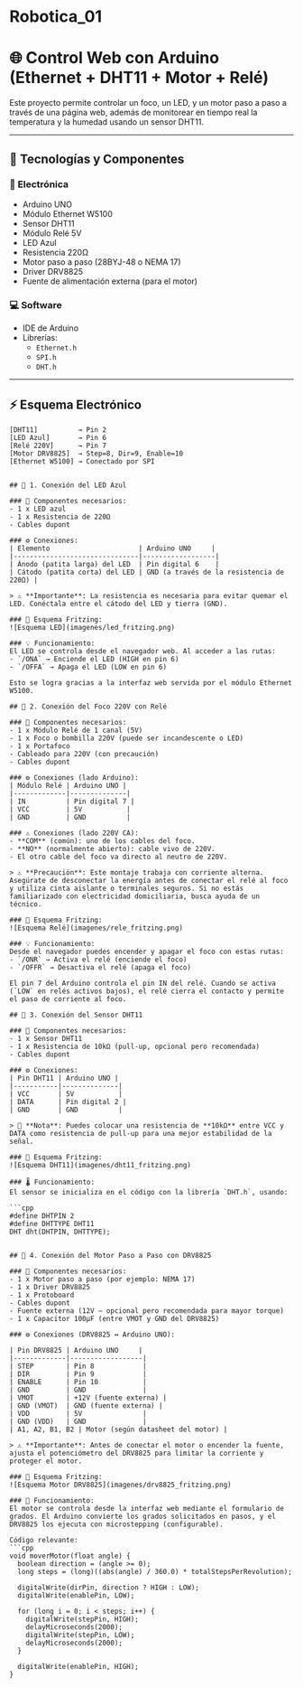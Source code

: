 # Robotica_01

# 🌐 Control Web con Arduino (Ethernet + DHT11 + Motor + Relé)

Este proyecto permite controlar un foco, un LED, y un motor paso a paso a través de una página web, además de monitorear en tiempo real la temperatura y la humedad usando un sensor DHT11.

---

## 🧰 Tecnologías y Componentes

### 🔌 Electrónica
- Arduino UNO
- Módulo Ethernet W5100
- Sensor DHT11
- Módulo Relé 5V
- LED Azul
- Resistencia 220Ω
- Motor paso a paso (28BYJ-48 o NEMA 17)
- Driver DRV8825
- Fuente de alimentación externa (para el motor)

### 💻 Software
- IDE de Arduino
- Librerías:
  - `Ethernet.h`
  - `SPI.h`
  - `DHT.h`

---

## ⚡ Esquema Electrónico

```text
[DHT11]          → Pin 2  
[LED Azul]       → Pin 6  
[Relé 220V]      → Pin 7  
[Motor DRV8825]  → Step=8, Dir=9, Enable=10  
[Ethernet W5100] → Conectado por SPI


## 🔹 1. Conexión del LED Azul

### 🧩 Componentes necesarios:
- 1 x LED azul
- 1 x Resistencia de 220Ω
- Cables dupont

### ⚙️ Conexiones:
| Elemento                      | Arduino UNO     |
|-------------------------------|------------------|
| Ánodo (patita larga) del LED  | Pin digital 6    |
| Cátodo (patita corta) del LED | GND (a través de la resistencia de 220Ω) |

> ⚠️ **Importante**: La resistencia es necesaria para evitar quemar el LED. Conéctala entre el cátodo del LED y tierra (GND).

### 🔌 Esquema Fritzing:
![Esquema LED](imagenes/led_fritzing.png)

### 💡 Funcionamiento:
El LED se controla desde el navegador web. Al acceder a las rutas:
- `/ONA` → Enciende el LED (HIGH en pin 6)
- `/OFFA` → Apaga el LED (LOW en pin 6)

Esto se logra gracias a la interfaz web servida por el módulo Ethernet W5100.

## 🔹 2. Conexión del Foco 220V con Relé

### 🧩 Componentes necesarios:
- 1 x Módulo Relé de 1 canal (5V)
- 1 x Foco o bombilla 220V (puede ser incandescente o LED)
- 1 x Portafoco
- Cableado para 220V (con precaución)
- Cables dupont

### ⚙️ Conexiones (lado Arduino):
| Módulo Relé | Arduino UNO |
|-------------|--------------|
| IN          | Pin digital 7 |
| VCC         | 5V           |
| GND         | GND          |

### ⚠️ Conexiones (lado 220V CA):
- **COM** (común): uno de los cables del foco.
- **NO** (normalmente abierto): cable vivo de 220V.
- El otro cable del foco va directo al neutro de 220V.

> ⚠️ **Precaución**: Este montaje trabaja con corriente alterna. Asegúrate de desconectar la energía antes de conectar el relé al foco y utiliza cinta aislante o terminales seguros. Si no estás familiarizado con electricidad domiciliaria, busca ayuda de un técnico.

### 🔌 Esquema Fritzing:
![Esquema Relé](imagenes/rele_fritzing.png)

### 💡 Funcionamiento:
Desde el navegador puedes encender y apagar el foco con estas rutas:
- `/ONR` → Activa el relé (enciende el foco)
- `/OFFR` → Desactiva el relé (apaga el foco)

El pin 7 del Arduino controla el pin IN del relé. Cuando se activa (`LOW` en relés activos bajos), el relé cierra el contacto y permite el paso de corriente al foco.

## 🔹 3. Conexión del Sensor DHT11

### 🧩 Componentes necesarios:
- 1 x Sensor DHT11
- 1 x Resistencia de 10kΩ (pull-up, opcional pero recomendada)
- Cables dupont

### ⚙️ Conexiones:
| Pin DHT11 | Arduino UNO |
|-----------|--------------|
| VCC       | 5V           |
| DATA      | Pin digital 2 |
| GND       | GND          |

> 🔧 **Nota**: Puedes colocar una resistencia de **10kΩ** entre VCC y DATA como resistencia de pull-up para una mejor estabilidad de la señal.

### 🔌 Esquema Fritzing:
![Esquema DHT11](imagenes/dht11_fritzing.png)

### 🌡️ Funcionamiento:
El sensor se inicializa en el código con la librería `DHT.h`, usando:

```cpp
#define DHTPIN 2
#define DHTTYPE DHT11
DHT dht(DHTPIN, DHTTYPE);


## 🔹 4. Conexión del Motor Paso a Paso con DRV8825

### 🧩 Componentes necesarios:
- 1 x Motor paso a paso (por ejemplo: NEMA 17)
- 1 x Driver DRV8825
- 1 x Protoboard
- Cables dupont
- Fuente externa (12V – opcional pero recomendada para mayor torque)
- 1 x Capacitor 100µF (entre VMOT y GND del DRV8825)

### ⚙️ Conexiones (DRV8825 ↔ Arduino UNO):

| Pin DRV8825 | Arduino UNO     |
|-------------|------------------|
| STEP        | Pin 8            |
| DIR         | Pin 9            |
| ENABLE      | Pin 10           |
| GND         | GND              |
| VMOT        | +12V (fuente externa) |
| GND (VMOT)  | GND (fuente externa) |
| VDD         | 5V               |
| GND (VDD)   | GND              |
| A1, A2, B1, B2 | Motor (según datasheet del motor) |

> ⚠️ **Importante**: Antes de conectar el motor o encender la fuente, ajusta el potenciómetro del DRV8825 para limitar la corriente y proteger el motor.

### 🔌 Esquema Fritzing:
![Esquema Motor DRV8825](imagenes/drv8825_fritzing.png)

### 🔁 Funcionamiento:
El motor se controla desde la interfaz web mediante el formulario de grados. El Arduino convierte los grados solicitados en pasos, y el DRV8825 los ejecuta con microstepping (configurable).

Código relevante:
```cpp
void moverMotor(float angle) {
  boolean direction = (angle >= 0);
  long steps = (long)((abs(angle) / 360.0) * totalStepsPerRevolution);

  digitalWrite(dirPin, direction ? HIGH : LOW);
  digitalWrite(enablePin, LOW);

  for (long i = 0; i < steps; i++) {
    digitalWrite(stepPin, HIGH);
    delayMicroseconds(2000);
    digitalWrite(stepPin, LOW);
    delayMicroseconds(2000);
  }

  digitalWrite(enablePin, HIGH);
}

